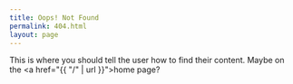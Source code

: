 ```yaml
---
title: Oops! Not Found
permalink: 404.html
layout: page
---
```


This is where you should tell the user how to find their content. Maybe on the <a href="{{ "/" | url }}">home page?</a>
